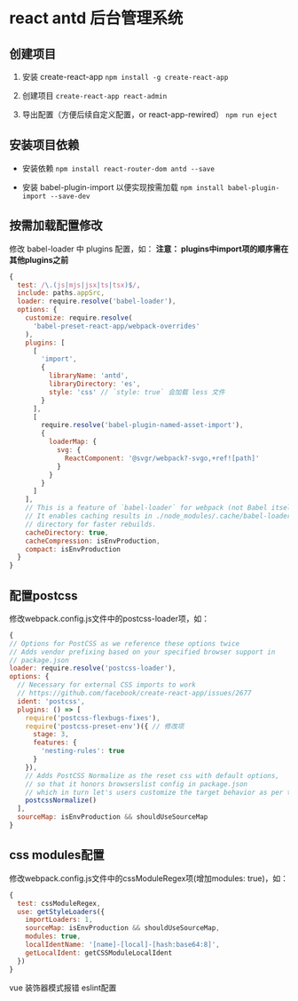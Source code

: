 # react antd 后台管理系统

## 创建项目

1. 安装 create-react-app
   `npm install -g create-react-app`

2. 创建项目
   `create-react-app react-admin`

3. 导出配置（方便后续自定义配置，or react-app-rewired）
   `npm run eject`

## 安装项目依赖

- 安装依赖
  `npm install react-router-dom antd --save`

- 安装 babel-plugin-import 以便实现按需加载
  `npm install babel-plugin-import --save-dev`

## 按需加载配置修改

修改 babel-loader 中 plugins 配置，如：
**注意： plugins中import项的顺序需在其他plugins之前**

```javascript
{
  test: /\.(js|mjs|jsx|ts|tsx)$/,
  include: paths.appSrc,
  loader: require.resolve('babel-loader'),
  options: {
    customize: require.resolve(
      'babel-preset-react-app/webpack-overrides'
    ),
    plugins: [
      [
        'import',
        {
          libraryName: 'antd',
          libraryDirectory: 'es',
          style: 'css' // `style: true` 会加载 less 文件
        }
      ],
      [
        require.resolve('babel-plugin-named-asset-import'),
        {
          loaderMap: {
            svg: {
              ReactComponent: '@svgr/webpack?-svgo,+ref![path]'
            }
          }
        }
      ]
    ],
    // This is a feature of `babel-loader` for webpack (not Babel itself).
    // It enables caching results in ./node_modules/.cache/babel-loader/
    // directory for faster rebuilds.
    cacheDirectory: true,
    cacheCompression: isEnvProduction,
    compact: isEnvProduction
  }
}
```

## 配置postcss

修改webpack.config.js文件中的postcss-loader项，如：

```javascript
{
// Options for PostCSS as we reference these options twice
// Adds vendor prefixing based on your specified browser support in
// package.json
loader: require.resolve('postcss-loader'),
options: {
  // Necessary for external CSS imports to work
  // https://github.com/facebook/create-react-app/issues/2677
  ident: 'postcss',
  plugins: () => [
    require('postcss-flexbugs-fixes'),
    require('postcss-preset-env')({ // 修改项
      stage: 3,
      features: {
        'nesting-rules': true
      }
    }),
    // Adds PostCSS Normalize as the reset css with default options,
    // so that it honors browserslist config in package.json
    // which in turn let's users customize the target behavior as per their needs.
    postcssNormalize()
  ],
  sourceMap: isEnvProduction && shouldUseSourceMap
}
```

## css modules配置

修改webpack.config.js文件中的cssModuleRegex项(增加modules: true)，如：

```javascript
{
  test: cssModuleRegex,
  use: getStyleLoaders({
    importLoaders: 1,
    sourceMap: isEnvProduction && shouldUseSourceMap,
    modules: true,
    localIdentName: '[name]-[local]-[hash:base64:8]',
    getLocalIdent: getCSSModuleLocalIdent
  })
}

```



<!-- config-overrides.js -->
<!-- https://www.npmjs.com/package/react-app-rewire-postcss -->

vue 装饰器模式报错 eslint配置

<!-- https://blog.csdn.net/xiaotiantian1993s/article/details/85698364 -->
